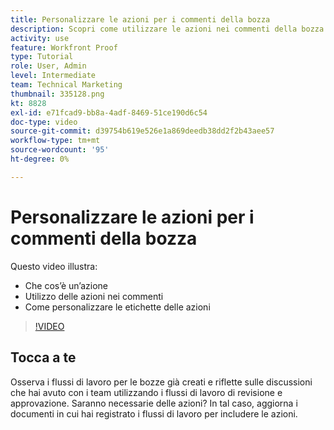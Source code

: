 ```yaml
---
title: Personalizzare le azioni per i commenti della bozza
description: Scopri come utilizzare le azioni nei commenti della bozza. Scopri come impostare e personalizzare le etichette delle azioni per le funzioni di verifica di.
activity: use
feature: Workfront Proof
type: Tutorial
role: User, Admin
level: Intermediate
team: Technical Marketing
thumbnail: 335128.png
kt: 8828
exl-id: e71fcad9-bb8a-4adf-8469-51ce190d6c54
doc-type: video
source-git-commit: d39754b619e526e1a869deedb38dd2f2b43aee57
workflow-type: tm+mt
source-wordcount: '95'
ht-degree: 0%

---
```


# Personalizzare le azioni per i commenti della bozza

Questo video illustra:

* Che cos’è un’azione
* Utilizzo delle azioni nei commenti
* Come personalizzare le etichette delle azioni

>[!VIDEO](https://video.tv.adobe.com/v/335128/?quality=12)

## Tocca a te

Osserva i flussi di lavoro per le bozze già creati e riflette sulle discussioni che hai avuto con i team utilizzando i flussi di lavoro di revisione e approvazione. Saranno necessarie delle azioni? In tal caso, aggiorna i documenti in cui hai registrato i flussi di lavoro per includere le azioni.

